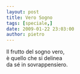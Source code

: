 ```yaml
---
layout: post
title: Vero Sogno
tags: [speciale,]
date: 2009-01-22 23:03:00
author: pietro
---
```

Il frutto del sogno vero,<br/>è quello che si delinea<br/>da sé in sovrappensiero.
